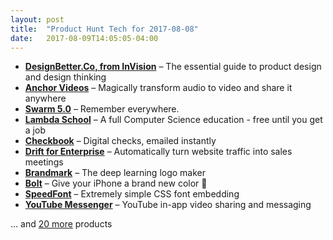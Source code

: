 ```yaml
---
layout: post
title:  "Product Hunt Tech for 2017-08-08"
date:   2017-08-09T14:05:05-04:00
---
```


* **[DesignBetter.Co, from InVision](https://www.producthunt.com/posts/designbetter-co-from-invision?utm_campaign=producthunt-api&utm_medium=api&utm_source=Application%3A+Daily+Digest+RSS+%28ID%3A+3202%29)** – The essential guide to product design and design thinking
* **[Anchor Videos](https://www.producthunt.com/posts/anchor-videos?utm_campaign=producthunt-api&utm_medium=api&utm_source=Application%3A+Daily+Digest+RSS+%28ID%3A+3202%29)** – Magically transform audio to video and share it anywhere
* **[Swarm 5.0](https://www.producthunt.com/posts/swarm-5-0?utm_campaign=producthunt-api&utm_medium=api&utm_source=Application%3A+Daily+Digest+RSS+%28ID%3A+3202%29)** – Remember everywhere.
* **[Lambda School](https://www.producthunt.com/posts/lambda-school?utm_campaign=producthunt-api&utm_medium=api&utm_source=Application%3A+Daily+Digest+RSS+%28ID%3A+3202%29)** – A full Computer Science education - free until you get a job
* **[Checkbook](https://www.producthunt.com/posts/checkbook?utm_campaign=producthunt-api&utm_medium=api&utm_source=Application%3A+Daily+Digest+RSS+%28ID%3A+3202%29)** – Digital checks, emailed instantly
* **[Drift for Enterprise](https://www.producthunt.com/posts/drift-for-enterprise?utm_campaign=producthunt-api&utm_medium=api&utm_source=Application%3A+Daily+Digest+RSS+%28ID%3A+3202%29)** – Automatically turn website traffic into sales meetings
* **[Brandmark](https://www.producthunt.com/posts/brandmark-2?utm_campaign=producthunt-api&utm_medium=api&utm_source=Application%3A+Daily+Digest+RSS+%28ID%3A+3202%29)** – The deep learning logo maker
* **[Bolt](https://www.producthunt.com/posts/bolt-7e579e73-6b13-4b14-9fcf-64c66ac2e2a8?utm_campaign=producthunt-api&utm_medium=api&utm_source=Application%3A+Daily+Digest+RSS+%28ID%3A+3202%29)** – Give your iPhone a brand new color 💅
* **[SpeedFont](https://www.producthunt.com/posts/speedfont?utm_campaign=producthunt-api&utm_medium=api&utm_source=Application%3A+Daily+Digest+RSS+%28ID%3A+3202%29)** – Extremely simple CSS font embedding
* **[YouTube Messenger](https://www.producthunt.com/posts/youtube-messenger?utm_campaign=producthunt-api&utm_medium=api&utm_source=Application%3A+Daily+Digest+RSS+%28ID%3A+3202%29)** – YouTube in-app video sharing and messaging

… and [20 more](https://www.producthunt.com/tech) products